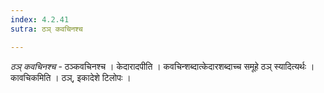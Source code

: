 ```yaml
---
index: 4.2.41
sutra: ठञ् कवचिनश्च

---
```

_ठञ् कवचिनश्च_ - ठञ्कवचिनश्च । केदारादपीति । कवचिन्शब्दात्केदारशब्दाच्च समूहे ठञ् स्यादित्यर्थः । कावचिकमिति । ठञ्, इकादेशे टिलोपः ।